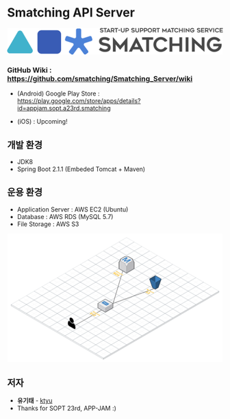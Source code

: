 # Smatching API Server

![smatching_symbol_eng](smatching_symbol_eng.png)



### GitHub Wiki : https://github.com/smatching/Smatching_Server/wiki

* (Android) Google Play Store : https://play.google.com/store/apps/details?id=appjam.sopt.a23rd.smatching

* (iOS) : Upcoming!



## 개발 환경

- JDK8
- Spring Boot 2.1.1 (Embeded Tomcat + Maven)



## 운용 환경

- Application Server : AWS EC2 (Ubuntu)
- Database : AWS RDS (MySQL  5.7)
- File Storage : AWS S3

![Web_App_Reference_Architecture](Web_App_Reference_Architecture.png)

## 저자

- **유기태** - [ktyu](https://github.com/ktyu)
- Thanks for SOPT 23rd, APP-JAM :)